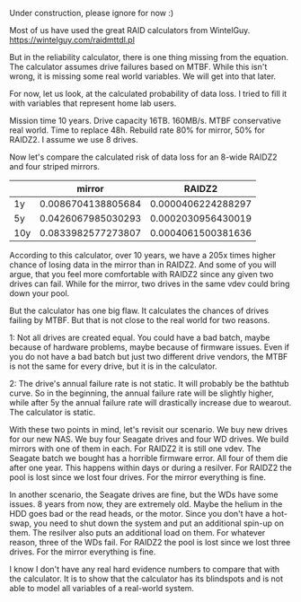 Under construction, please ignore for now :)


Most of us have used the great RAID calculators from WintelGuy.
https://wintelguy.com/raidmttdl.pl  

But in the reliability calculator, there is one thing missing from the equation. 
The calculator assumes drive failures based on MTBF. 
While this isn't wrong, it is missing some real world variables. We will get into that later.  

For now, let us look, at the calculated probability of data loss.
I tried to fill it with variables that represent home lab users. 

Mission time 10 years. Drive capacity 16TB. 160MB/s. MTBF conservative real world. Time to replace 48h. Rebuild rate 80% for mirror, 50% for RAIDZ2. I assume we use 8 drives. 

Now let's compare the calculated risk of data loss for an 8-wide RAIDZ2 and four striped mirrors.

|     | mirror             | RAIDZ2             |
|-----|--------------------|--------------------|
| 1y  | 0.0086704138805684 | 0.0000406224288297 |
| 5y  | 0.0426067985030293 | 0.0002030956430019 |
| 10y | 0.0833982577273807 | 0.0004061500381636 |

According to this calculator, over 10 years, we have a 205x times higher chance of losing data in the mirror than in RAIDZ2. And some of you will argue, that you feel more comfortable with RAIDZ2 since any given two drives can fail. While for the mirror, two drives in the same vdev could bring down your pool. 

But the calculator has one big flaw. It calculates the chances of drives failing by MTBF. But that is not close to the real world for two reasons.

1: Not all drives are created equal. You could have a bad batch, maybe because of hardware problems, maybe because of firmware issues. Even if you do not have a bad batch but just two different drive vendors, the MTBF is not the same for every drive, but it is in the calculator.

2: The drive's annual failure rate is not static. It will probably be the bathtub curve. So in the beginning, the annual failure rate will be slightly higher, while after 5y the annual failure rate will drastically increase due to wearout. The calculator is static.

With these two points in mind, let's revisit our scenario. 
We buy new drives for our new NAS. We buy four Seagate drives and four WD drives. 
We build mirrors with one of them in each. 
For RAIDZ2 it is still one vdev. 
The Seagate batch we bought has a horrible firmware error. All four of them die after one year. This happens within days or during a resilver. 
For RAIDZ2 the pool is lost since we lost four drives. 
For the mirror everything is fine.  

In another scenario, the Seagate drives are fine, but the WDs have some issues. 8 years from now, they are extremely old. Maybe the helium in the HDD goes bad or the read heads, or the motor. Since you don't have a hot-swap, you need to shut down the system and put an additional spin-up on them. The resilver also puts an additional load on them.
For whatever reason, three of the WDs fail. 
For RAIDZ2 the pool is lost since we lost three drives. 
For the mirror everything is fine.  


I know I don't have any real hard evidence numbers to compare that with the calculator. It is to show that the calculator has its blindspots and is not able to model all variables of a real-world system. 





